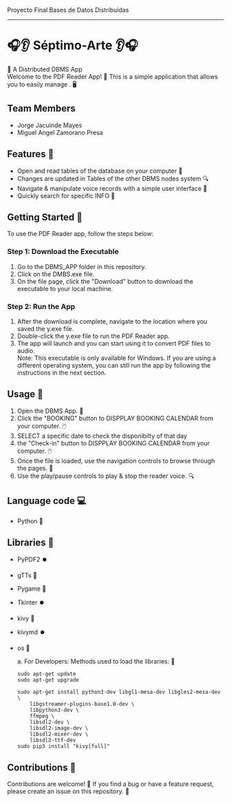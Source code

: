 
Proyecto Final Bases de Datos Distribuídas

---

#  🎧👂 Séptimo-Arte 👂🎧

📖 A Distributed DBMS  App   
Welcome to the PDF Reader App! 🎉 This is a simple application that allows you to easily manage . 🖥️  

## Team Members
- Jorge Jacuinde Mayes
- Miguel Angel Zamorano Presa
## Features 🌟  
- Open and read tables of the database  on your computer 📂
- Changes are updated in Tables of the other   DBMS nodes system  🔍
- Navigate & manipulate voice records with a  simple user interface 🚀
- Quickly search for specific INFO  🔎



## Getting Started  🚀
To use the PDF Reader app, follow the steps below:  

### Step 1: Download the Executable  
1. Go to the DBMS_APP folder in this repository.  
2. Click on the DMBS.exe file.  
3. On the file page, click the "Download" button to download the executable to your local machine.  
### Step 2: Run the App  
1. After the download is complete, navigate to the location where you saved the y.exe file.  
2. Double-click the y.exe file to run the PDF Reader app.  
3. The app will launch and you can start using it to convert PDF files to audio.  
Note: This executable is only available for Windows. If you are using a different operating system, you can still run the app by following the instructions in the next section.


## Usage 📝
1. Open the DBMS App. 📂
2. Click the "BOOKING" button to DISPPLAY BOOKING CALENDAR from your computer. 🖱️
3. SELECT a specific date to check the disponibilty of that day
4. the "Check-in" button to DISPPLAY BOOKING CALENDAR from your computer. 🖱️
5. Once the file is loaded, use the navigation controls to browse through the pages. 📄
6. Use the play/pause controls to play & stop the reader voice. 🔍

## Language code 💻
- Python 🐍

## Libraries 🤝
- PyPDF2 ⏺️
- gTTs 🐍
- Pygame  🐧
- Tkinter ⏺️
- kivy  🐧
- kivymd ⏺️
- os 🐍

   
   a. For Developers: Methods used to load the libraries: 📖
      
      sudo apt-get update
      sudo apt-get upgrade

      sudo apt-get install python3-dev libgl1-mesa-dev libgles2-mesa-dev \
          libgstreamer-plugins-base1.0-dev \
          libpython3-dev \
          ffmpeg \
          libsdl2-dev \
          libsdl2-image-dev \
          libsdl2-mixer-dev \
          libsdl2-ttf-dev
      sudo pip3 install "kivy[full]"
      

## Contributions 🤝
Contributions are welcome! 🎉 If you find a bug or have a feature request, please create an issue on this repository. 🙌
